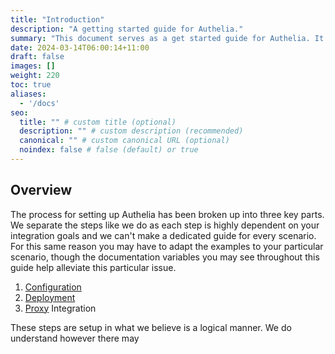 ```yaml
---
title: "Introduction"
description: "A getting started guide for Authelia."
summary: "This document serves as a get started guide for Authelia. It contains links to various sections and has some key notes in questions frequently asked by people looking to perform setup for the first time."
date: 2024-03-14T06:00:14+11:00
draft: false
images: []
weight: 220
toc: true
aliases:
  - '/docs'
seo:
  title: "" # custom title (optional)
  description: "" # custom description (recommended)
  canonical: "" # custom canonical URL (optional)
  noindex: false # false (default) or true
---
```


## Overview

The process for setting up Authelia has been broken up into three key parts. We separate the steps like we do as each
step is highly dependent on your integration goals and we can't make a dedicated guide for every scenario. For this same
reason you may have to adapt the examples to your particular scenario, though the documentation variables you may see
throughout this guide help alleviate this particular issue.

1. [Configuration](configuration.md)
2. [Deployment](deployment.md)
3. [Proxy](proxy.md) Integration

These steps are setup in what we believe is a logical manner. We do understand however there may
